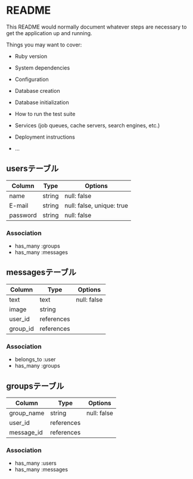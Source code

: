 # README

This README would normally document whatever steps are necessary to get the
application up and running.

Things you may want to cover:

* Ruby version

* System dependencies

* Configuration

* Database creation

* Database initialization

* How to run the test suite

* Services (job queues, cache servers, search engines, etc.)

* Deployment instructions

* ...

## usersテーブル

|Column|Type|Options|
|------|----|-------|
|name|string|null: false|
|E-mail|string|null: false, unique: true|
|password|string|null: false|

### Association
- has_many :groups
- has_many :messages

## messagesテーブル

|Column|Type|Options|
|------|----|-------|
|text|text|null: false|
|image|string||
|user_id|references ||
|group_id|references ||

### Association
- belongs_to :user
- has_many :groups

## groupsテーブル

|Column|Type|Options|
|------|----|-------|
|group_name|string|null: false|
|user_id|references ||
|message_id|references ||

### Association
- has_many :users
- has_many :messages